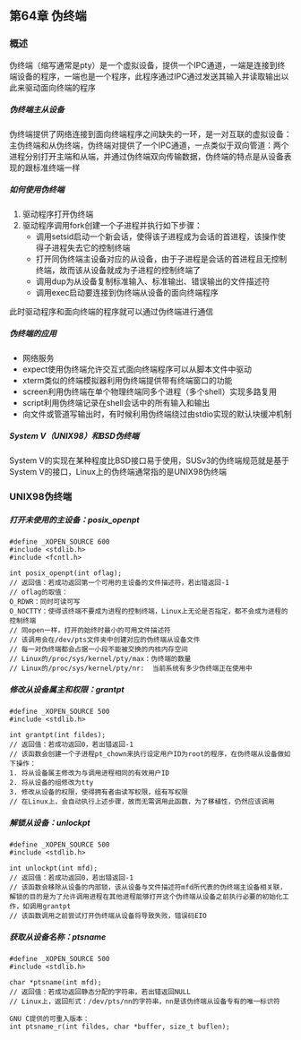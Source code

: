 ## 第64章 伪终端

### 概述

伪终端（缩写通常是pty）是一个虚拟设备，提供一个IPC通道，一端是连接到终端设备的程序，一端也是一个程序，此程序通过IPC通过发送其输入并读取输出以此来驱动面向终端的程序

##### 伪终端主从设备

伪终端提供了网络连接到面向终端程序之间缺失的一环，是一对互联的虚拟设备：主伪终端和从伪终端，伪终端对提供了一个IPC通道，一点类似于双向管道：两个进程分别打开主端和从端，并通过伪终端双向传输数据，伪终端的特点是从设备表现的跟标准终端一样

##### 如何使用伪终端

1. 驱动程序打开伪终端
2. 驱动程序调用fork创建一个子进程并执行如下步骤：
   * 调用setsid启动一个新会话，使得该子进程成为会话的首进程，该操作使得子进程失去它的控制终端
   * 打开同伪终端主设备对应的从设备，由于子进程是会话的首进程且无控制终端，故而该从设备就成为子进程的控制终端了
   * 调用dup为从设备复制标准输入、标准输出、错误输出的文件描述符
   * 调用exec启动要连接到伪终端从设备的面向终端程序

此时驱动程序和面向终端的程序就可以通过伪终端进行通信

##### 伪终端的应用

* 网络服务
* expect使用伪终端允许交互式面向终端程序可以从脚本文件中驱动
* xterm类似的终端模拟器利用伪终端提供带有终端窗口的功能
* screen利用伪终端在单个物理终端同多个进程（多个shell）实现多路复用
* script利用伪终端记录在shell会话中的所有输入和输出
* 向文件或管道写输出时，有时候利用伪终端绕过由stdio实现的默认块缓冲机制

##### System V（UNIX98）和BSD伪终端

System V的实现在某种程度比BSD接口易于使用，SUSv3的伪终端规范就是基于System V的接口，Linux上的伪终端通常指的是UNIX98伪终端

### UNIX98伪终端

##### 打开未使用的主设备：posix_openpt

```
#define _XOPEN_SOURCE 600
#include <stdlib.h>
#include <fcntl.h>

int posix_openpt(int oflag);
// 返回值：若成功返回第一个可用的主设备的文件描述符，若出错返回-1
// oflag的取值：
O_RDWR：同时可读可写
O_NOCTTY：使得该终端不要成为进程的控制终端，Linux上无论是否指定，都不会成为进程的控制终端
// 同open一样，打开的始终时最小的可用文件描述符
// 该调用会在/dev/pts文件夹中创建对应的伪终端从设备文件
// 每一对伪终端都会占据一小段不能被交换的内核内存空间
// Linux的/proc/sys/kernel/pty/max：伪终端的数量
// Linux的/proc/sys/kernel/pty/nr:  当前系统有多少伪终端正在使用中
```

##### 修改从设备属主和权限：grantpt

```
#define _XOPEN_SOURCE 500
#include <stdlib.h>

int grantpt(int fildes);
// 返回值：若成功返回0，若出错返回-1
// 该函数会创建一个子进程pt_chown来执行设定用户ID为root的程序，在伪终端从设备做如下操作：
1. 将从设备属主修改为与调用进程相同的有效用户ID
2. 将从设备的组修改为tty
3. 修改从设备的权限，使得拥有者由读写权限，组有写权限
// 在Linux上，会自动执行上述步骤，故而无需调用此函数，为了移植性，仍然应该调用
```

##### 解锁从设备：unlockpt

```
#define _XOPEN_SOURCE 500
#include <stdlib.h>

int unlockpt(int mfd);
// 返回值：若成功返回0，若出错返回-1
// 该函数会移除从设备的内部锁，该从设备与文件描述符mfd所代表的伪终端主设备相关联，解锁的目的是为了允许调用进程在其他进程能够打开这个伪终端从设备之前执行必要的初始化工作，如调用grantpt
// 该函数调用之前尝试打开伪终端从设备将导致失败，错误码EIO
```

##### 获取从设备名称：ptsname

```
#define _XOPEN_SOURCE 500
#include <stdlib.h>

char *ptsname(int mfd);
// 返回值：若成功返回静态分配的字符串，若出错返回NULL
// Linux上，返回形式：/dev/pts/nn的字符串，nn是该伪终端从设备专有的唯一标识符

GNU C提供的可重入版本：
int ptsname_r(int fildes, char *buffer, size_t buflen);
```

